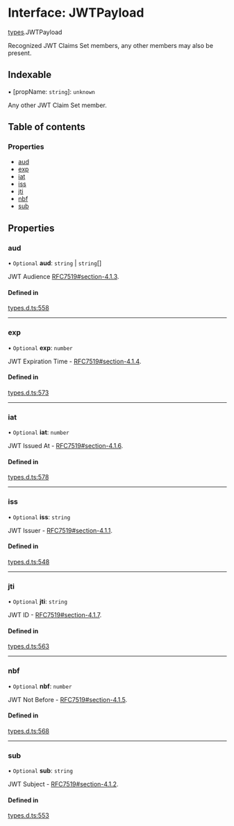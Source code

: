 # Interface: JWTPayload

[types](../modules/types.md).JWTPayload

Recognized JWT Claims Set members, any other members
may also be present.

## Indexable

▪ [propName: `string`]: `unknown`

Any other JWT Claim Set member.

## Table of contents

### Properties

- [aud](types.JWTPayload.md#aud)
- [exp](types.JWTPayload.md#exp)
- [iat](types.JWTPayload.md#iat)
- [iss](types.JWTPayload.md#iss)
- [jti](types.JWTPayload.md#jti)
- [nbf](types.JWTPayload.md#nbf)
- [sub](types.JWTPayload.md#sub)

## Properties

### aud

• `Optional` **aud**: `string` \| `string`[]

JWT Audience [RFC7519#section-4.1.3](https://tools.ietf.org/html/rfc7519#section-4.1.3).

#### Defined in

[types.d.ts:558](https://github.com/panva/jose/blob/v3.16.1/src/types.d.ts#L558)

___

### exp

• `Optional` **exp**: `number`

JWT Expiration Time - [RFC7519#section-4.1.4](https://tools.ietf.org/html/rfc7519#section-4.1.4).

#### Defined in

[types.d.ts:573](https://github.com/panva/jose/blob/v3.16.1/src/types.d.ts#L573)

___

### iat

• `Optional` **iat**: `number`

JWT Issued At - [RFC7519#section-4.1.6](https://tools.ietf.org/html/rfc7519#section-4.1.6).

#### Defined in

[types.d.ts:578](https://github.com/panva/jose/blob/v3.16.1/src/types.d.ts#L578)

___

### iss

• `Optional` **iss**: `string`

JWT Issuer - [RFC7519#section-4.1.1](https://tools.ietf.org/html/rfc7519#section-4.1.1).

#### Defined in

[types.d.ts:548](https://github.com/panva/jose/blob/v3.16.1/src/types.d.ts#L548)

___

### jti

• `Optional` **jti**: `string`

JWT ID - [RFC7519#section-4.1.7](https://tools.ietf.org/html/rfc7519#section-4.1.7).

#### Defined in

[types.d.ts:563](https://github.com/panva/jose/blob/v3.16.1/src/types.d.ts#L563)

___

### nbf

• `Optional` **nbf**: `number`

JWT Not Before - [RFC7519#section-4.1.5](https://tools.ietf.org/html/rfc7519#section-4.1.5).

#### Defined in

[types.d.ts:568](https://github.com/panva/jose/blob/v3.16.1/src/types.d.ts#L568)

___

### sub

• `Optional` **sub**: `string`

JWT Subject - [RFC7519#section-4.1.2](https://tools.ietf.org/html/rfc7519#section-4.1.2).

#### Defined in

[types.d.ts:553](https://github.com/panva/jose/blob/v3.16.1/src/types.d.ts#L553)
